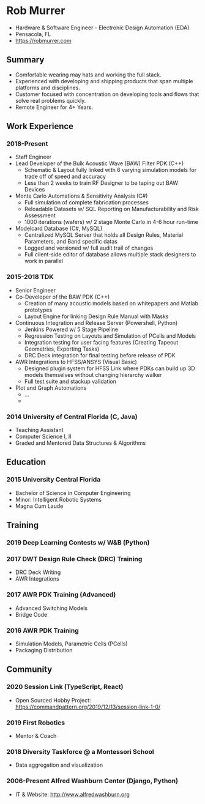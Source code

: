 # Rob Murrer
* Hardware & Software Engineer - Electronic Design Automation (EDA)
* Pensacola, FL
* https://robmurrer.com

## Summary
* Comfortable wearing may hats and working the full stack.
* Experienced with developing and shipping products that span multiple platforms and disciplines.
* Customer focused with concentration on developing tools and flows that solve real problems quickly.
* Remote Engineer for 4+ Years.

## Work Experience
### 2018-Present 
- Staff Engineer
- Lead Developer of the Bulk Acoustic Wave (BAW) Filter PDK (C++)
  - Schematic & Layout fully linked with 6 varying simulation models for trade off of speed and accuracy
  - Less than 2 weeks to train RF Designer to be taping out BAW Devices
- Monte Carlo Automations & Sensitivity Analysis (C#)
  - Full simulation of complete fabrication processes
  - Reloadable Datasets w/ SQL Reporting on Manufacturability and Risk Assessment
  - 1000 iterations (wafers) w/ 2 stage Monte Carlo in 4-6 hour run-time
- Modelcard Database (C#, MySQL)
  - Centralized MySQL Server that holds all Design Rules, Material Parameters, and Band specific datas
  - Logged and versioned w/ full audit trail of changes
  - Full client-side editor of database allows multiple stack designers to work in parallel

### 2015-2018 TDK
- Senior Engineer
- Co-Developer of the BAW PDK (C++)
  - Creation of many acoustic models based on whitepapers and Matlab prototypes
  - Layout Engine for linking Design Rule Manual with Masks 
- Continuous Integration and Release Server (Powershell, Python)
  - Jenkins Powered w/ 5 Stage Pipeline
  - Regression Testing on Layouts and Simulation of PCells and Models
  - Integration testing for user facing features (Creating Tapeout Geometries, Exporting Tasks)
  - DRC Deck integration for final testing before release of PDK
- AWR Integrations to HFSS/ANSYS (Visual Basic)
  - Designed plugin system for HFSS Link where PDKs can build up 3D models themselves without changing hierarchy walker
  - Full test suite and stackup validation 
- Plot and Graph Automations
  - ...
  - 
### 2014 University of Central Florida (C, Java)
- Teaching Assistant
- Computer Science I, II
- Graded and Mentored Data Structures & Algorithms

## Education

### 2015 University Central Florida
* Bachelor of Science in Computer Engineering
* Minor: Intelligent Robotic Systems
* Magna Cum Laude

## Training

### 2019 Deep Learning Contests w/ W&B (Python)

### 2017 DWT Design Rule Check (DRC) Training
- DRC Deck Writing
- AWR Integrations

### 2017 AWR PDK Training (Advanced)
- Advanced Switching Models
- Bridge Code

### 2016 AWR PDK Training
- Simulation Models, Parametric Cells (PCells)
- Packaging Distribution

## Community

### 2020 Session Link (TypeScript, React)
- Open Sourced Hobby Project: https://commandpattern.org/2019/12/13/session-link-1-0/

### 2019 First Robotics
- Mentor & Coach 

### 2018 Diversity Taskforce @ a Montessori School
- Data aggregation and visualization

### 2006-Present Alfred Washburn Center (Django, Python)
- IT & Website: http://www.alfredwashburn.org
